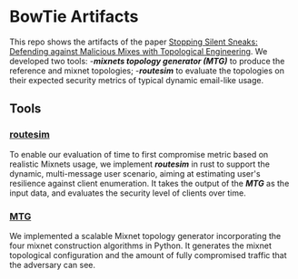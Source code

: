 # BowTie Artifacts
This repo shows the artifacts of the paper [Stopping Silent Sneaks: Defending against Malicious Mixes with Topological Engineering](https://arxiv.org/abs/2206.00592). We developed two tools: 
-***mixnets topology generator (MTG)*** to produce the reference and 
mixnet topologies;
-***routesim*** to evaluate the topologies on their expected security metrics of 
typical dynamic email-like usage.

## Tools
### [routesim](https://github.com/frochet/routesim)
To enable our evaluation of time to first compromise metric based on realistic Mixnets usage, we 
implement 
***routesim*** in rust to support the dynamic, multi-message 
user scenario, aiming at estimating user's resilience against client enumeration. It takes the output of the ***MTG*** as the input data, and evaluates the security level of clients over time.

### [MTG](https://github.com/sus0pid/MTG-Simulator)
We implemented a scalable Mixnet topology generator incorporating the four mixnet construction algorithms in Python. It generates the mixnet topological configuration and the amount of fully compromised traffic that the adversary can see. 